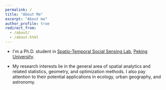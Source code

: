 ```yaml
---
permalink: /
title: "About Me"
excerpt: "About me"
author_profile: true
redirect_from: 
  - /about/
  - /about.html
---
```


* I'm a Ph.D. student in [Spatio-Temporal Social Sensing Lab](https://geos3.netlify.app/), [Peking University](https://www.pku.edu.cn).

* My research interests lie in the general area of spatial analytics and related statistics, geometry, and optimization methods. I also pay attention to their potential applications in ecology, urban geography, and astronomy. 
